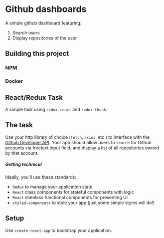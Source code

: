 # Github dashboards

A simple github dashboard featuring:
1. Search users
2. Display repositories of the user

## Building this project

### NPM

### Docker


## React/Redux Task

A simple task using `redux`, `react` and `redux-thunk`.

## The task

Use your http library of choice (`fetch`, `axios`, etc.) to interface with the [Github Developer API](https://developer.github.com/v3/). Your app should allow users to `search` for Github accounts via freetext input field, and display a list of all repositories owned by that account.

##### Getting technical
Ideally, you'll use these standards:
- `Redux` to manage your application state
- `React` class components for stateful components with logic
- `React` stateless functional components for presenting UI
- `styled-components` to style your app (just some simple styles will do!)

## Setup

Use `create-react-app` to bootstrap your application. 
